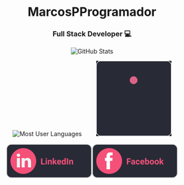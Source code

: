 <div align="center">

# MarcosPProgramador

<h3>Full Stack Developer 💻</h3>

<p>
</p>

![GitHub Stats](https://github-readme-stats.vercel.app/api?username=MarcosPProgramador&show_icons=true&theme=dracula)

![Most User Languages](https://github-readme-stats.vercel.app/api/top-langs/?username=MarcosPProgramador&theme=dracula) ﾠﾠ ![GitHub Stats](./.github/loading.gif)

[![LinkedIn](./.github/linkedin.svg)](https://www.linkedin.com/in/marcos-proença-5820101b1/)[![Facebo4ok](./.github/facebook.svg)](https://www.facebook.com/marcos.proenca.186/)
